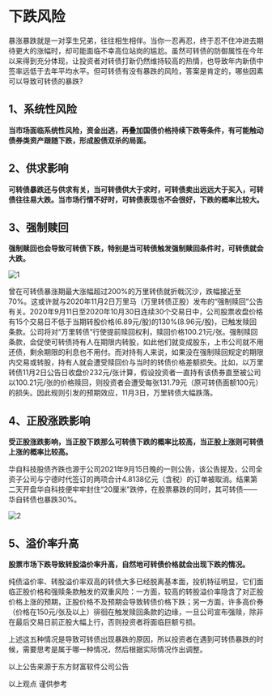 # 下跌风险

暴涨暴跌就是一对孪生兄弟，往往相生相伴。当你一忍再忍，终于忍不住冲进去期待更大的涨幅时，却可能面临不幸高位站岗的尴尬。虽然可转债的防御属性在今年以来得到充分体现，让投资者对转债打新仍然维持较高的热情，也导致年内新债中签率远低于去年平均水平。但可转债有没有暴跌的风险，答案是肯定的，哪些因素可以导致可转债的暴跌?

## 1、系统性风险

**当市场面临系统性风险，资金出逃，再叠加国债价格持续下跌等条件，有可能触动债券类资产跟随下跌，形成股债双杀的局面。**

## 2、供求影响

**可转债暴跌还与供求有关，当可转债供大于求时，可转债卖出远远大于买入，可转债往往易大跌。当市场行情不好时，可转债表现也不会很好，下跌的概率比较大。**

## 3、强制赎回

**强制赎回也会导致可转债下跌，特别是当可转债触发强制赎回条件时，可转债就会大跌。**

![1](https://apicdn.app.gtja.com/baishitong/ZXZX/202205/fwb_images/d639486be5f84f1f832abc32fb759250.jpg)

曾在可转债暴涨期最大涨幅超过200%的万里转债就折戟沉沙，跌幅接近至70%。这或许就与2020年11月2日万里马（万里转债正股）发布的“强制赎回”公告有关。2020年9月11日至2020年10月30日连续30个交易日中，公司股票收盘价格有15个交易日不低于当期转股价格(6.89元/股)的130%(8.96元/股)，已触发赎回条款。公司将对“万里转债”行使提前赎回权利，赎回价格100.21元/张。强制赎回条款，会促使可转债持有人在期限内转股，如此他们就变成股东，上市公司就不用还债，剩余期限的利息也不用付。而对持有人来说，如果没在强制赎回规定的期限内交易或转股，持有人就会遭受赎回价与当时的转债价格差额损失。比如，以万里转债11月2日公告日收盘价232元/张计算，假设投资者一直持有该债券直至被公司以100.21元/张的价格赎回，则投资者会遭受每张131.79元（原可转债面额100元）的损失。因此规则引发的预期效应，11月3日，万里转债大幅跌落。

## 4、正股涨跌影响

**受正股涨跌影响，当正股下跌那么可转债下跌的概率比较高，当正股上涨则可转债上涨的概率比较高。**

华自科技股债齐跌也源于公司2021年9月15日晚的一则公告，该公告提及，公司全资子公司与宁德时代签订的两项合计4.8138亿元（含税）的订单被取消。结果第二天开盘华自科技便牢牢封住“20厘米”跌停，在股票暴跌的同时，其可转债——华自转债也暴跌30%。

![2](https://apicdn.app.gtja.com/baishitong/ZXZX/202205/fwb_images/7d3ddcd0a2a74f67bc63eddd2892dedf.jpg)

## 5、溢价率升高

**股票市场下跌导致转股溢价率升高，自然地可转债价格就会出现下跌的情况。**

纯债溢价率、转股溢价率双高的转债大多已经脱离基本面，投机特征明显，它们面临正股价格和强赎条款触发的双重风险：一方面，较高的转股溢价率隐含了对正股价格上涨的预期，正股价格不及预期会导致转债价格下跌；另一方面，许多高价券（价格在150元/张及以上）徘徊在触发赎回条款的边缘，一旦公司宣布强赎，除非在最后交易日前正股大幅上行，否则投资者将面临巨额亏损。

上述这五种情况是导致可转债出现暴跌的原因，所以投资者在遇到可转债暴跌的时候，需要思考是属于哪一种情况，然后根据实际情况作出调整。

以上公告来源于东方财富软件公司公告

以上观点 谨供参考
